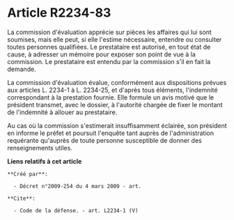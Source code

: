 # Article R2234-83

La commission d'évaluation apprécie sur pièces les affaires qui lui sont soumises, mais elle peut, si elle l'estime
nécessaire, entendre ou consulter toutes personnes qualifiées. Le prestataire est autorisé, en tout état de cause, à adresser
un mémoire pour exposer son point de vue à la commission. Le prestataire est entendu par la commission s'il en fait la
demande. 

La commission d'évaluation évalue, conformément aux dispositions prévues aux articles L. 2234-1 à L. 2234-25, et d'après tous
éléments, l'indemnité correspondant à la prestation fournie. Elle formule un avis motivé que le président transmet, avec le
dossier, à l'autorité chargée de fixer le montant de l'indemnité à allouer au prestataire. 

Au cas où la commission s'estimerait insuffisamment éclairée, son président en informe le préfet et poursuit l'enquête tant
auprès de l'administration requérante qu'auprès de toute personne susceptible de donner des renseignements utiles.

**Liens relatifs à cet article**

	**Créé par**:

	  - Décret n°2009-254 du 4 mars 2009 - art.

	**Cite**:

	  - Code de la défense. - art. L2234-1 (V)
